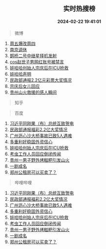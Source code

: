 <div align="center"><h2>实时热搜榜</h2><h4>2024-02-22 19:41:01</h4></div>

> 微博  

1. [周五爆改周四](https://s.weibo.com/weibo?q=%23%E5%91%A8%E4%BA%94%E7%88%86%E6%94%B9%E5%91%A8%E5%9B%9B%23&t=31&band_rank=1&Refer=top)<br />
2. [南京调休](https://s.weibo.com/weibo?q=%E5%8D%97%E4%BA%AC%E8%B0%83%E4%BC%91&t=31&band_rank=2&Refer=top)<br />
3. [鹊桥二号中继星择机发射](https://s.weibo.com/weibo?q=%23%E9%B9%8A%E6%A1%A5%E4%BA%8C%E5%8F%B7%E4%B8%AD%E7%BB%A7%E6%98%9F%E6%8B%A9%E6%9C%BA%E5%8F%91%E5%B0%84%23&t=31&band_rank=3&Refer=top)<br />
4. [cos赵世子男网红账号被禁言](https://s.weibo.com/weibo?q=%23cos%E8%B5%B5%E4%B8%96%E5%AD%90%E7%94%B7%E7%BD%91%E7%BA%A2%E8%B4%A6%E5%8F%B7%E8%A2%AB%E7%A6%81%E8%A8%80%23&t=31&band_rank=4&Refer=top)<br />
5. [娃哈哈创始人宗庆后在ICU抢救](https://s.weibo.com/weibo?q=%23%E5%A8%83%E5%93%88%E5%93%88%E5%88%9B%E5%A7%8B%E4%BA%BA%E5%AE%97%E5%BA%86%E5%90%8E%E5%9C%A8ICU%E6%8A%A2%E6%95%91%23&t=31&band_rank=5&Refer=top)<br />
6. [娃哈哈声明](https://s.weibo.com/weibo?q=%23%E5%A8%83%E5%93%88%E5%93%88%E5%A3%B0%E6%98%8E%23&t=31&band_rank=6&Refer=top)<br />
7. [民政部通报2.2亿元彩票大奖情况](https://s.weibo.com/weibo?q=%23%E6%B0%91%E6%94%BF%E9%83%A8%E9%80%9A%E6%8A%A52.2%E4%BA%BF%E5%85%83%E5%BD%A9%E7%A5%A8%E5%A4%A7%E5%A5%96%E6%83%85%E5%86%B5%23&t=31&band_rank=7&Refer=top)<br />
8. [宗庆后女儿回应](https://s.weibo.com/weibo?q=%23%E5%AE%97%E5%BA%86%E5%90%8E%E5%A5%B3%E5%84%BF%E5%9B%9E%E5%BA%94%23&t=31&band_rank=8&Refer=top)<br />
9. [贵州山火救援的感人瞬间](https://s.weibo.com/weibo?q=%23%E8%B4%B5%E5%B7%9E%E5%B1%B1%E7%81%AB%E6%95%91%E6%8F%B4%E7%9A%84%E6%84%9F%E4%BA%BA%E7%9E%AC%E9%97%B4%23&t=31&band_rank=9&Refer=top)<br />

> 知乎  


> 百度  

1. [习近平同刚果（布）总统互致贺电](https://www.baidu.com/s?wd=%E4%B9%A0%E8%BF%91%E5%B9%B3%E5%90%8C%E5%88%9A%E6%9E%9C%EF%BC%88%E5%B8%83%EF%BC%89%E6%80%BB%E7%BB%9F%E4%BA%92%E8%87%B4%E8%B4%BA%E7%94%B5&sa=fyb_news&rsv_dl=fyb_news)<br />
2. [民政部通报福彩2.2亿大奖情况](https://www.baidu.com/s?wd=%E6%B0%91%E6%94%BF%E9%83%A8%E9%80%9A%E6%8A%A5%E7%A6%8F%E5%BD%A92.2%E4%BA%BF%E5%A4%A7%E5%A5%96%E6%83%85%E5%86%B5&sa=fyb_news&rsv_dl=fyb_news)<br />
3. [广州沥心沙大桥事故已致5人遇难](https://www.baidu.com/s?wd=%E5%B9%BF%E5%B7%9E%E6%B2%A5%E5%BF%83%E6%B2%99%E5%A4%A7%E6%A1%A5%E4%BA%8B%E6%95%85%E5%B7%B2%E8%87%B45%E4%BA%BA%E9%81%87%E9%9A%BE&sa=fyb_news&rsv_dl=fyb_news)<br />
4. [多重利好稳固外资信心](https://www.baidu.com/s?wd=%E5%A4%9A%E9%87%8D%E5%88%A9%E5%A5%BD%E7%A8%B3%E5%9B%BA%E5%A4%96%E8%B5%84%E4%BF%A1%E5%BF%83&sa=fyb_news&rsv_dl=fyb_news)<br />
5. [娃哈哈创始人宗庆后在ICU抢救](https://www.baidu.com/s?wd=%E5%A8%83%E5%93%88%E5%93%88%E5%88%9B%E5%A7%8B%E4%BA%BA%E5%AE%97%E5%BA%86%E5%90%8E%E5%9C%A8ICU%E6%8A%A2%E6%95%91&sa=fyb_news&rsv_dl=fyb_news)<br />
6. [考虫工作人员回应倒闭传闻](https://www.baidu.com/s?wd=%E8%80%83%E8%99%AB%E5%B7%A5%E4%BD%9C%E4%BA%BA%E5%91%98%E5%9B%9E%E5%BA%94%E5%80%92%E9%97%AD%E4%BC%A0%E9%97%BB&sa=fyb_news&rsv_dl=fyb_news)<br />
7. [贵州一男子野外烤糍粑引发山火](https://www.baidu.com/s?wd=%E8%B4%B5%E5%B7%9E%E4%B8%80%E7%94%B7%E5%AD%90%E9%87%8E%E5%A4%96%E7%83%A4%E7%B3%8D%E7%B2%91%E5%BC%95%E5%8F%91%E5%B1%B1%E7%81%AB&sa=fyb_news&rsv_dl=fyb_news)<br />
8. [一剧成名](https://www.baidu.com/s?wd=%E4%B8%80%E5%89%A7%E6%88%90%E5%90%8D&sa=fyb_news&rsv_dl=fyb_news)<br />
9. [郑州公租房可以买卖了？](https://www.baidu.com/s?wd=%E9%83%91%E5%B7%9E%E5%85%AC%E7%A7%9F%E6%88%BF%E5%8F%AF%E4%BB%A5%E4%B9%B0%E5%8D%96%E4%BA%86%EF%BC%9F&sa=fyb_news&rsv_dl=fyb_news)<br />

> 哔哩哔哩  

1. [习近平同刚果（布）总统互致贺电](https://www.baidu.com/s?wd=%E4%B9%A0%E8%BF%91%E5%B9%B3%E5%90%8C%E5%88%9A%E6%9E%9C%EF%BC%88%E5%B8%83%EF%BC%89%E6%80%BB%E7%BB%9F%E4%BA%92%E8%87%B4%E8%B4%BA%E7%94%B5&sa=fyb_news&rsv_dl=fyb_news)<br />
2. [民政部通报福彩2.2亿大奖情况](https://www.baidu.com/s?wd=%E6%B0%91%E6%94%BF%E9%83%A8%E9%80%9A%E6%8A%A5%E7%A6%8F%E5%BD%A92.2%E4%BA%BF%E5%A4%A7%E5%A5%96%E6%83%85%E5%86%B5&sa=fyb_news&rsv_dl=fyb_news)<br />
3. [广州沥心沙大桥事故已致5人遇难](https://www.baidu.com/s?wd=%E5%B9%BF%E5%B7%9E%E6%B2%A5%E5%BF%83%E6%B2%99%E5%A4%A7%E6%A1%A5%E4%BA%8B%E6%95%85%E5%B7%B2%E8%87%B45%E4%BA%BA%E9%81%87%E9%9A%BE&sa=fyb_news&rsv_dl=fyb_news)<br />
4. [多重利好稳固外资信心](https://www.baidu.com/s?wd=%E5%A4%9A%E9%87%8D%E5%88%A9%E5%A5%BD%E7%A8%B3%E5%9B%BA%E5%A4%96%E8%B5%84%E4%BF%A1%E5%BF%83&sa=fyb_news&rsv_dl=fyb_news)<br />
5. [娃哈哈创始人宗庆后在ICU抢救](https://www.baidu.com/s?wd=%E5%A8%83%E5%93%88%E5%93%88%E5%88%9B%E5%A7%8B%E4%BA%BA%E5%AE%97%E5%BA%86%E5%90%8E%E5%9C%A8ICU%E6%8A%A2%E6%95%91&sa=fyb_news&rsv_dl=fyb_news)<br />
6. [考虫工作人员回应倒闭传闻](https://www.baidu.com/s?wd=%E8%80%83%E8%99%AB%E5%B7%A5%E4%BD%9C%E4%BA%BA%E5%91%98%E5%9B%9E%E5%BA%94%E5%80%92%E9%97%AD%E4%BC%A0%E9%97%BB&sa=fyb_news&rsv_dl=fyb_news)<br />
7. [贵州一男子野外烤糍粑引发山火](https://www.baidu.com/s?wd=%E8%B4%B5%E5%B7%9E%E4%B8%80%E7%94%B7%E5%AD%90%E9%87%8E%E5%A4%96%E7%83%A4%E7%B3%8D%E7%B2%91%E5%BC%95%E5%8F%91%E5%B1%B1%E7%81%AB&sa=fyb_news&rsv_dl=fyb_news)<br />
8. [一剧成名](https://www.baidu.com/s?wd=%E4%B8%80%E5%89%A7%E6%88%90%E5%90%8D&sa=fyb_news&rsv_dl=fyb_news)<br />
9. [郑州公租房可以买卖了？](https://www.baidu.com/s?wd=%E9%83%91%E5%B7%9E%E5%85%AC%E7%A7%9F%E6%88%BF%E5%8F%AF%E4%BB%A5%E4%B9%B0%E5%8D%96%E4%BA%86%EF%BC%9F&sa=fyb_news&rsv_dl=fyb_news)<br />
